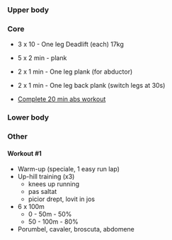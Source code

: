 ### Upper body

### Core
- 3 x 10    - One leg Deadlift (each) 17kg
- 5 x 2 min - plank
- 2 x 1 min - One leg plank (for abductor)
- 2 x 1 min - One leg back plank (switch legs at 30s)

- [Complete 20 min abs workout](https://youtu.be/8PwoytUU06g?t=97)

### Lower body 

### Other
#### Workout #1
- Warm-up (speciale, 1 easy run lap)
- Up-hill training (x3)
  - knees up running
  - pas saltat
  - picior drept, lovit in jos
- 6 x 100m 
  - 0  - 50m  - 50%
  - 50 - 100m - 80%
- Porumbel, cavaler, broscuta, abdomene
